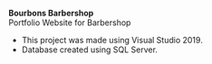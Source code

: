 <b>Bourbons Barbershop <br/></b>
Portfolio Website for Barbershop
<br/>
 - This project was made using Visual Studio 2019.  <br/>
 - Database created using SQL Server. <br/>

